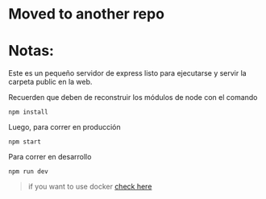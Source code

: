 # Moved to another repo
# Notas:

Este es un pequeño servidor de express listo para ejecutarse y servir la carpeta public en la web.

Recuerden que deben de reconstruir los módulos de node con el comando

```
npm install
```

Luego, para correr en producción
```
npm start
```

Para correr en desarrollo
```
npm run dev
```

> if you want to use docker [check here](https://github.com/julnarot/learning-programming-knowledge/blob/main/docker/notes.md#usin-node-http-ser-container-for-install-and-run-node-application)